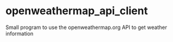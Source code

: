 # openweathermap_api_client
Small program to use the openweathermap.org API to get weather information

